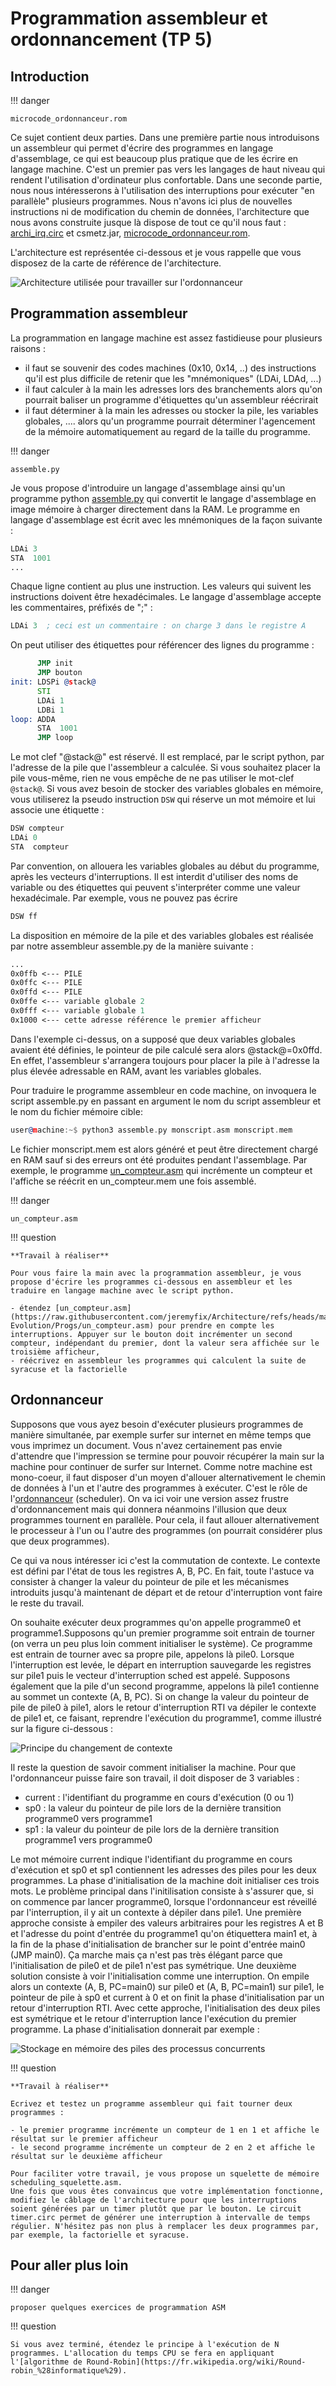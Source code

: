 # Programmation assembleur et ordonnancement (TP 5)

## Introduction

!!! danger

	microcode_ordonnanceur.rom

Ce sujet contient deux parties. Dans une première partie nous introduisons un assembleur qui permet d'écrire des programmes en langage d'assemblage, ce qui est beaucoup plus pratique que de les écrire en langage machine. C'est un premier pas vers les langages de haut niveau qui rendent l'utilisation d'ordinateur plus confortable. Dans une seconde partie, nous nous intéresserons à l'utilisation des interruptions pour exécuter "en parallèle" plusieurs programmes. Nous n'avons ici plus de nouvelles instructions ni de modification du chemin de données, l'architecture que nous avons construite jusque là dispose de tout ce qu'il nous faut : [archi_irq.circ](https://raw.githubusercontent.com/jeremyfix/Architecture/refs/heads/main/TP-Evolution/archi_irq.circ) et csmetz.jar, [microcode_ordonnanceur.rom](https://raw.githubusercontent.com/jeremyfix/Architecture/refs/heads/main/TP-Evolution/Microcodes/microcode_ordonnanceur.rom).

L'architecture est représentée ci-dessous et je vous rappelle que vous disposez de la carte de référence de l'architecture.

![Architecture utilisée pour travailler sur l'ordonnanceur](assets/archi_irq.png)

## Programmation assembleur

La programmation en langage machine est assez fastidieuse pour plusieurs raisons :

- il faut se souvenir des codes machines (0x10, 0x14, ..) des instructions qu'il est plus difficile de retenir que les "mnémoniques" (LDAi, LDAd, ...)
- il faut calculer à la main les adresses lors des branchements alors qu'on pourrait baliser un programme d'étiquettes qu'un assembleur réécrirait
- il faut déterminer à la main les adresses ou stocker la pile, les variables globales, .... alors qu'un programme pourrait déterminer l'agencement de la mémoire automatiquement au regard de la taille du programme.

!!! danger

	assemble.py

Je vous propose d'introduire un langage d'assemblage ainsi qu'un programme python [assemble.py]() qui convertit le langage d'assemblage en image mémoire à charger directement dans la RAM. Le programme en langage d'assemblage est écrit avec les mnémoniques de la façon suivante :

```asm
LDAi 3
STA  1001
...
```

Chaque ligne contient au plus une instruction. Les valeurs qui suivent les instructions doivent être hexadécimales. Le langage d'assemblage accepte les commentaires, préfixés de ";" :

```asm
LDAi 3  ; ceci est un commentaire : on charge 3 dans le registre A
```

On peut utiliser des étiquettes pour référencer des lignes du programme :

```asm
      JMP init
      JMP bouton
init: LDSPi @stack@
      STI
      LDAi 1
      LDBi 1
loop: ADDA
      STA  1001
      JMP loop
```

Le mot clef "@stack@" est réservé. Il est remplacé, par le script python, par l'adresse de la pile que l'assembleur a calculée. Si vous souhaitez placer la pile vous-même, rien ne vous empêche de ne pas utiliser le mot-clef `@stack@`. Si vous avez besoin de stocker des variables globales en mémoire, vous utiliserez la pseudo instruction `DSW` qui réserve un mot mémoire et lui associe une étiquette :

```asm
DSW compteur
LDAi 0
STA  compteur
```

Par convention, on allouera les variables globales au début du programme, après les vecteurs d'interruptions. Il est interdit d'utiliser des noms de variable ou des étiquettes qui peuvent s'interpréter comme une valeur hexadécimale. Par exemple, vous ne pouvez pas écrire

```asm
DSW ff
```

La disposition en mémoire de la pile et des variables globales est réalisée par notre assembleur assemble.py de la manière suivante :

```asm
...
0x0ffb <--- PILE
0x0ffc <--- PILE
0x0ffd <--- PILE
0x0ffe <--- variable globale 2
0x0fff <--- variable globale 1
0x1000 <--- cette adresse référence le premier afficheur
```

Dans l'exemple ci-dessus, on a supposé que deux variables globales avaient été définies, le pointeur de pile calculé sera alors @stack@=0x0ffd. En effet, l'assembleur s'arrangera toujours pour placer la pile à l'adresse la plus élevée adressable en RAM, avant les variables globales.

Pour traduire le programme assembleur en code machine, on invoquera le script assemble.py en passant en argument le nom du script assembleur et le nom du fichier mémoire cible:

```asm
user@machine:~$ python3 assemble.py monscript.asm monscript.mem
```

Le fichier monscript.mem est alors généré et peut être directement chargé en RAM sauf si des erreurs ont été produites pendant l'assemblage. Par exemple, le programme [un_compteur.asm](https://raw.githubusercontent.com/jeremyfix/Architecture/refs/heads/main/TP-Evolution/Progs/un_compteur.asm) qui incrémente un compteur et l'affiche se réécrit en un_compteur.mem une fois assemblé.


!!! danger

	un_compteur.asm

!!! question

	**Travail à réaliser**

	Pour vous faire la main avec la programmation assembleur, je vous propose d'écrire les programmes ci-dessous en assembleur et les traduire en langage machine avec le script python.

	- étendez [un_compteur.asm](https://raw.githubusercontent.com/jeremyfix/Architecture/refs/heads/main/TP-Evolution/Progs/un_compteur.asm) pour prendre en compte les interruptions. Appuyer sur le bouton doit incrémenter un second compteur, indépendant du premier, dont la valeur sera affichée sur le troisième afficheur,
	- réécrivez en assembleur les programmes qui calculent la suite de syracuse et la factorielle

## Ordonnanceur

Supposons que vous ayez besoin d'exécuter plusieurs programmes de manière simultanée, par exemple surfer sur internet en même temps que vous imprimez un document. Vous n'avez certainement pas envie d'attendre que l'impression se termine pour pouvoir récupérer la main sur la machine pour continuer de surfer sur Internet. Comme notre machine est mono-coeur, il faut disposer d'un moyen d'allouer alternativement le chemin de données à l'un et l'autre des programmes à exécuter. C'est le rôle de l'[ordonnanceur](https://fr.wikipedia.org/wiki/Ordonnancement_dans_les_syst%C3%A8mes_d%27exploitation) (scheduler). On va ici voir une version assez frustre d'ordonnancement mais qui donnera néanmoins l'illusion que deux programmes tournent en parallèle. Pour cela, il faut allouer alternativement le processeur à l'un ou l'autre des programmes (on pourrait considérer plus que deux programmes).

Ce qui va nous intéresser ici c'est la commutation de contexte. Le contexte est défini par l'état de tous les registres A, B, PC. En fait, toute l'astuce va consister à changer la valeur du pointeur de pile et les mécanismes introduits jusqu'à maintenant de départ et de retour d'interruption vont faire le reste du travail.

On souhaite exécuter deux programmes qu'on appelle programme0 et programme1.Supposons qu'un premier programme soit entrain de tourner (on verra un peu plus loin comment initialiser le système). Ce programme est entrain de tourner avec sa propre pile, appelons là pile0. Lorsque l'interruption est levée, le départ en interruption sauvegarde les registres sur pile1 puis le vecteur d'interruption sched est appelé. Supposons également que la pile d'un second programme, appelons là pile1 contienne au sommet un contexte (A, B, PC). Si on change la valeur du pointeur de pile de pile0 à pile1, alors le retour d'interruption RTI va dépiler le contexte de pile1 et, ce faisant, reprendre l'exécution du programme1, comme illustré sur la figure ci-dessous : 

![Principe du changement de contexte](assets/stack_ordonnanceur.png)


Il reste la question de savoir comment initialiser la machine. Pour que l'ordonnanceur puisse faire son travail, il doit disposer de 3 variables :

- current : l'identifiant du programme en cours d'exécution (0 ou 1)
- sp0 : la valeur du pointeur de pile lors de la dernière transition programme0 vers programme1
- sp1 : la valeur du pointeur de pile lors de la dernière transition programme1 vers programme0

Le mot mémoire current indique l'identifiant du programme en cours d'exécution et sp0 et sp1 contiennent les adresses des piles pour les deux programmes. La phase d'initialisation de la machine doit initialiser ces trois mots. Le problème principal dans l'initilisation consiste à s'assurer que, si on commence par lancer programme0, lorsque l'ordonnanceur est réveillé par l'interruption, il y ait un contexte à dépiler dans pile1. Une première approche consiste à empiler des valeurs arbitraires pour les registres A et B et l'adresse du point d'entrée du programme1 qu'on étiquettera main1 et, à la fin de la phase d'initialisation de brancher sur le point d'entrée main0 (JMP main0). Ça marche mais ça n'est pas très élégant parce que l'initialisation de pile0 et de pile1 n'est pas symétrique. Une deuxième solution consiste à voir l'initialisation comme une interruption. On empile alors un contexte (A, B, PC=main0) sur pile0 et (A, B, PC=main1) sur pile1, le pointeur de pile à sp0 et current à 0 et on finit la phase d'initialisation par un retour d'interruption RTI. Avec cette approche, l'initialisation des deux piles est symétrique et le retour d'interruption lance l'exécution du premier programme. La phase d'initialisation donnerait par exemple : 

![Stockage en mémoire des piles des processus concurrents](assets/stack_ordonnanceur_init.png)

!!! question

	**Travail à réaliser**

	Ecrivez et testez un programme assembleur qui fait tourner deux programmes :

	- le premier programme incrémente un compteur de 1 en 1 et affiche le résultat sur le premier afficheur
	- le second programme incrémente un compteur de 2 en 2 et affiche le résultat sur le deuxième afficheur

	Pour faciliter votre travail, je vous propose un squelette de mémoire scheduling_squelette.asm.
	Une fois que vous êtes convaincus que votre implémentation fonctionne, modifiez le câblage de l'architecture pour que les interruptions soient générées par un timer plutôt que par le bouton. Le circuit timer.circ permet de générer une interruption à intervalle de temps régulier. N'hésitez pas non plus à remplacer les deux programmes par, par exemple, la factorielle et syracuse.

## Pour aller plus loin

!!! danger

	proposer quelques exercices de programmation ASM


!!! question

	Si vous avez terminé, étendez le principe à l'exécution de N programmes. L'allocation du temps CPU se fera en appliquant l'[algorithme de Round-Robin](https://fr.wikipedia.org/wiki/Round-robin_%28informatique%29).




